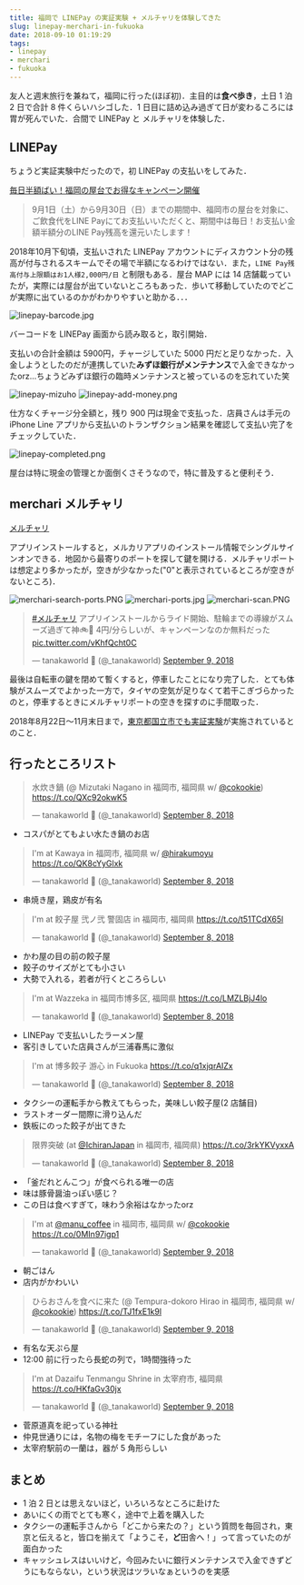 ```yaml
---
title: 福岡で LINEPay の実証実験 + メルチャリを体験してきた
slug: linepay-merchari-in-fukuoka
date: 2018-09-10 01:19:29
tags:
- linepay
- merchari
- fukuoka
---
```


友人と週末旅行を兼ねて，福岡に行った(ほぼ初)．主目的は**食べ歩き**，土日 1 泊 2 日で合計 8 件くらいハシゴした．1 日目に詰め込み過ぎて日が変わるころには胃が死んでいた．合間で LINEPay と メルチャリを体験した．


## LINEPay

ちょうど実証実験中だったので，初 LINEPay の支払いをしてみた．

[毎日半額ばい！福岡の屋台でお得なキャンペーン開催](http://linefukuoka.blog.jp/archives/76813218.html)

> 9月1日（土）から9月30日（日）までの期間中、福岡市の屋台を対象に、ご飲食代をLINE Payにてお支払いいただくと、期間中は毎日！お支払い金額半額分のLINE Pay残高を還元いたします！


2018年10月下旬頃，支払いされた LINEPay アカウントにディスカウント分の残高が付与されるスキームでその場で半額になるわけではない．また，`LINE Pay残高付与上限額はお1人様2,000円/日` と制限もある．屋台 MAP には 14 店舗載っていたが，実際には屋台が出ていないところもあった．歩いて移動していたのでどこが実際に出ているのかがわかりやすいと助かる．．．


![linepay-barcode.jpg](linepay-barcode.jpg 'linepay-barcode.jpg')

バーコードを LINEPay 画面から読み取ると，取引開始．

支払いの合計金額は 5900円，チャージしていた 5000 円だと足りなかった．入金しようとしたのだが連携していた**みずほ銀行がメンテナンス**で入金できなかったorz...ちょうどみずほ銀行の臨時メンテナンスと被っているのを忘れていた笑

![linepay-mizuho](linepay-mizuho.png 'linepay-mizuho')
![linepay-add-money.png](linepay-add-money.png 'linepay-add-money.png')


仕方なくチャージ分全額と，残り 900 円は現金で支払った．店員さんは手元の iPhone Line アプリから支払いのトランザクション結果を確認して支払い完了をチェックしていた．

![linepay-completed.png](linepay-completed.png 'linepay-completed.png')

屋台は特に現金の管理とか面倒くさそうなので，特に普及すると便利そう．



## merchari メルチャリ

[メルチャリ](https://merchari.bike/)

アプリインストールすると，メルカリアプリのインストール情報でシングルサインオンできる．地図から最寄りのポートを探して鍵を開ける．メルチャリポートは想定より多かったが，空きが少なかった("0"と表示されているところが空きがないところ)．

![merchari-search-ports.PNG](merchari-search-ports.PNG 'merchari-search-ports.PNG')
![merchari-ports.jpg](merchari-ports.jpg 'merchari-ports.jpg')
![merchari-scan.PNG](merchari-scan.PNG 'merchari-scan.PNG')

<blockquote class="twitter-tweet" data-lang="en"><p lang="ja" dir="ltr"><a href="https://twitter.com/hashtag/%E3%83%A1%E3%83%AB%E3%83%81%E3%83%A3%E3%83%AA?src=hash&amp;ref_src=twsrc%5Etfw">#メルチャリ</a> アプリインストールからライド開始、駐輪までの導線がスムーズ過ぎて神🚲💨 4円/分らしいが、キャンペーンなのか無料だった <a href="https://t.co/vKhfQcht0C">pic.twitter.com/vKhfQcht0C</a></p>&mdash; tanakaworld 🧢 (@_tanakaworld) <a href="https://twitter.com/_tanakaworld/status/1038616927688515585?ref_src=twsrc%5Etfw">September 9, 2018</a></blockquote>

最後は自転車の鍵を閉めて暫くすると，停車したことになり完了した．とても体験がスムーズでよかった一方で，タイヤの空気が足りなくて若干こぎづらかったのと，停車するときにメルチャリポートの空きを探すのに手間取った．

2018年8月22日〜11月末日まで，[東京都国立市でも実証実験](http://www.city.kunitachi.tokyo.jp/machi/traffic/traffic9/1522375908208.html)が実施されているとのこと．

## 行ったところリスト


<blockquote class="twitter-tweet" data-lang="en"><p lang="ja" dir="ltr">水炊き鍋 (@ Mizutaki Nagano in 福岡市, 福岡県 w/ <a href="https://twitter.com/cokookie?ref_src=twsrc%5Etfw">@cokookie</a>) <a href="https://t.co/QXc92okwK5">https://t.co/QXc92okwK5</a></p>&mdash; tanakaworld 🧢 (@_tanakaworld) <a href="https://twitter.com/_tanakaworld/status/1038295332650668032?ref_src=twsrc%5Etfw">September 8, 2018</a></blockquote>

- コスパがとてもよい水たき鍋のお店


<blockquote class="twitter-tweet" data-lang="en"><p lang="ja" dir="ltr">I&#39;m at Kawaya in 福岡市, 福岡県 w/ <a href="https://twitter.com/hirakumoyu?ref_src=twsrc%5Etfw">@hirakumoyu</a> <a href="https://t.co/QK8cYyGlxk">https://t.co/QK8cYyGlxk</a></p>&mdash; tanakaworld 🧢 (@_tanakaworld) <a href="https://twitter.com/_tanakaworld/status/1038353931166986240?ref_src=twsrc%5Etfw">September 8, 2018</a></blockquote>

- 串焼き屋，鶏皮が有名


<blockquote class="twitter-tweet" data-lang="en"><p lang="ja" dir="ltr">I&#39;m at 餃子屋 弐ノ弐 警固店 in 福岡市, 福岡県 <a href="https://t.co/t51TCdX65l">https://t.co/t51TCdX65l</a></p>&mdash; tanakaworld 🧢 (@_tanakaworld) <a href="https://twitter.com/_tanakaworld/status/1038388479103836160?ref_src=twsrc%5Etfw">September 8, 2018</a></blockquote>

- かわ屋の目の前の餃子屋
- 餃子のサイズがとても小さい
- 大勢で入れる，若者が行くところらしい

<blockquote class="twitter-tweet" data-lang="en"><p lang="ja" dir="ltr">I&#39;m at Wazzeka in 福岡市博多区, 福岡県 <a href="https://t.co/LMZLBjJ4lo">https://t.co/LMZLBjJ4lo</a></p>&mdash; tanakaworld 🧢 (@_tanakaworld) <a href="https://twitter.com/_tanakaworld/status/1038420235336986624?ref_src=twsrc%5Etfw">September 8, 2018</a></blockquote>

- LINEPay で支払いしたラーメン屋
- 客引きしていた店員さんが三浦春馬に激似


<blockquote class="twitter-tweet" data-lang="en"><p lang="ja" dir="ltr">I&#39;m at 博多餃子 游心 in Fukuoka <a href="https://t.co/q1xjqrAIZx">https://t.co/q1xjqrAIZx</a></p>&mdash; tanakaworld 🧢 (@_tanakaworld) <a href="https://twitter.com/_tanakaworld/status/1038431440101367810?ref_src=twsrc%5Etfw">September 8, 2018</a></blockquote>

- タクシーの運転手から教えてもらった，美味しい餃子屋(2 店舗目)
- ラストオーダー間際に滑り込んだ
- 鉄板にのった餃子が出てきた

<blockquote class="twitter-tweet" data-lang="en"><p lang="ja" dir="ltr">限界突破 (at <a href="https://twitter.com/ICHIRANJAPAN?ref_src=twsrc%5Etfw">@IchiranJapan</a> in 福岡市, 福岡県) <a href="https://t.co/3rkYKVyxxA">https://t.co/3rkYKVyxxA</a></p>&mdash; tanakaworld 🧢 (@_tanakaworld) <a href="https://twitter.com/_tanakaworld/status/1038449485742002176?ref_src=twsrc%5Etfw">September 8, 2018</a></blockquote>

- 「釜だれとんこつ」が食べられる唯一の店
- 味は豚骨醤油っぽい感じ？
- この日は食べすぎて，味わう余裕はなかったorz

<blockquote class="twitter-tweet" data-lang="en"><p lang="ja" dir="ltr">I&#39;m at <a href="https://twitter.com/manu_coffee?ref_src=twsrc%5Etfw">@manu_coffee</a> in 福岡市, 福岡県 w/ <a href="https://twitter.com/cokookie?ref_src=twsrc%5Etfw">@cokookie</a> <a href="https://t.co/0MIn97igp1">https://t.co/0MIn97igp1</a></p>&mdash; tanakaworld 🧢 (@_tanakaworld) <a href="https://twitter.com/_tanakaworld/status/1038588688161300480?ref_src=twsrc%5Etfw">September 9, 2018</a></blockquote>

- 朝ごはん
- 店内がかわいい


<blockquote class="twitter-tweet" data-lang="en"><p lang="ja" dir="ltr">ひらおさんを食べに来た (@ Tempura-dokoro Hirao in 福岡市, 福岡県 w/ <a href="https://twitter.com/cokookie?ref_src=twsrc%5Etfw">@cokookie</a>) <a href="https://t.co/TJ1fxE1k9l">https://t.co/TJ1fxE1k9l</a></p>&mdash; tanakaworld 🧢 (@_tanakaworld) <a href="https://twitter.com/_tanakaworld/status/1038635219295850496?ref_src=twsrc%5Etfw">September 9, 2018</a></blockquote>

- 有名な天ぷら屋
- 12:00 前に行ったら長蛇の列で，1時間強待った


<blockquote class="twitter-tweet" data-lang="en"><p lang="ja" dir="ltr">I&#39;m at Dazaifu Tenmangu Shrine in 太宰府市, 福岡県 <a href="https://t.co/HKfaGv30jx">https://t.co/HKfaGv30jx</a></p>&mdash; tanakaworld 🧢 (@_tanakaworld) <a href="https://twitter.com/_tanakaworld/status/1038672362093391877?ref_src=twsrc%5Etfw">September 9, 2018</a></blockquote>

- 菅原道真を祀っている神社
- 仲見世通りには，名物の梅をモチーフにした食があった
- 太宰府駅前の一蘭は，器が 5 角形らしい



<script async src="https://platform.twitter.com/widgets.js" charset="utf-8"></script>


## まとめ

- 1 泊 2 日とは思えないほど，いろいろなところに赴けた
- あいにくの雨でとても寒く，途中で上着を購入した
- タクシーの運転手さんから「どこから来たの？」という質問を毎回され，東京と伝えると，皆口を揃えて「ようこそ，**ど**田舎へ！」って言っていたのが面白かった
- キャッシュレスはいいけど，今回みたいに銀行メンテナンスで入金できずどうにもならない，という状況はツラいなぁというのを実感

